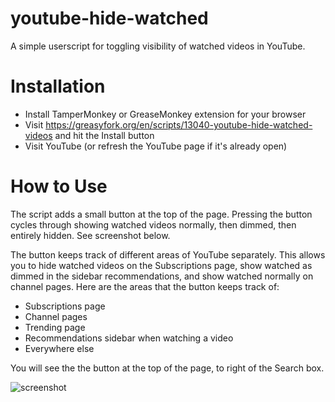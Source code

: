 # youtube-hide-watched

A simple userscript for toggling visibility of watched videos in YouTube.

# Installation

- Install TamperMonkey or GreaseMonkey extension for your browser
- Visit https://greasyfork.org/en/scripts/13040-youtube-hide-watched-videos and hit the Install button
- Visit YouTube (or refresh the YouTube page if it's already open)

# How to Use

The script adds a small button at the top of the page. Pressing the button cycles through showing watched videos normally, then dimmed, then entirely hidden.  See screenshot below.

The button keeps track of different areas of YouTube separately.  This allows you to hide watched videos on the Subscriptions page, show watched as dimmed in the sidebar recommendations, and show watched normally on channel pages.  Here are the areas that the button keeps track of:
- Subscriptions page 
- Channel pages
- Trending page
- Recommendations sidebar when watching a video
- Everywhere else


You will see the the button at the top of the page, to right of the Search box.

![screenshot](screenshot.png 'Screenshot')
